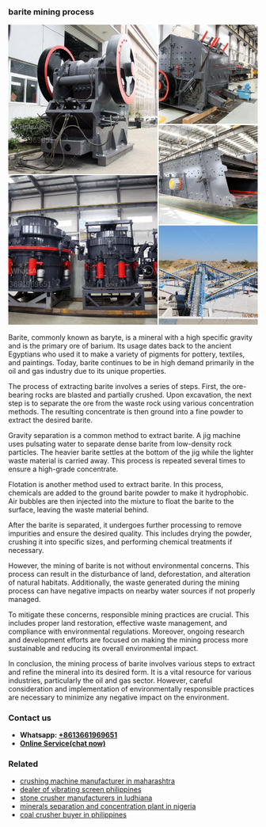 <h3>barite mining process</h3><img src='1704791251.jpg' alt=''><p>Barite, commonly known as baryte, is a mineral with a high specific gravity and is the primary ore of barium. Its usage dates back to the ancient Egyptians who used it to make a variety of pigments for pottery, textiles, and paintings. Today, barite continues to be in high demand primarily in the oil and gas industry due to its unique properties.</p><p>The process of extracting barite involves a series of steps. First, the ore-bearing rocks are blasted and partially crushed. Upon excavation, the next step is to separate the ore from the waste rock using various concentration methods. The resulting concentrate is then ground into a fine powder to extract the desired barite.</p><p>Gravity separation is a common method to extract barite. A jig machine uses pulsating water to separate dense barite from low-density rock particles. The heavier barite settles at the bottom of the jig while the lighter waste material is carried away. This process is repeated several times to ensure a high-grade concentrate.</p><p>Flotation is another method used to extract barite. In this process, chemicals are added to the ground barite powder to make it hydrophobic. Air bubbles are then injected into the mixture to float the barite to the surface, leaving the waste material behind.</p><p>After the barite is separated, it undergoes further processing to remove impurities and ensure the desired quality. This includes drying the powder, crushing it into specific sizes, and performing chemical treatments if necessary.</p><p>However, the mining of barite is not without environmental concerns. This process can result in the disturbance of land, deforestation, and alteration of natural habitats. Additionally, the waste generated during the mining process can have negative impacts on nearby water sources if not properly managed.</p><p>To mitigate these concerns, responsible mining practices are crucial. This includes proper land restoration, effective waste management, and compliance with environmental regulations. Moreover, ongoing research and development efforts are focused on making the mining process more sustainable and reducing its overall environmental impact.</p><p>In conclusion, the mining process of barite involves various steps to extract and refine the mineral into its desired form. It is a vital resource for various industries, particularly the oil and gas sector. However, careful consideration and implementation of environmentally responsible practices are necessary to minimize any negative impact on the environment.</p><h3>Contact us</h3><ul><li><strong>Whatsapp:&nbsp;<a href="https://wa.me/8613661969651">+8613661969651</a></strong></li><li><a href="https://swt.shibang-china.com/?git&amp;zhl&amp;barite mining process"><strong>Online Service(chat now)</strong></a></li></ul><h3>Related</h3><ul><li><a href='crushing machine manufacturer in maharashtra.md'>crushing machine manufacturer in maharashtra</a></li><li><a href='dealer of vibrating screen philippines.md'>dealer of vibrating screen philippines</a></li><li><a href='stone crusher manufacturers in ludhiana.md'>stone crusher manufacturers in ludhiana</a></li><li><a href='minerals separation and concentration plant in nigeria.md'>minerals separation and concentration plant in nigeria</a></li><li><a href='coal crusher buyer in philippines.md'>coal crusher buyer in philippines</a></li></ul>